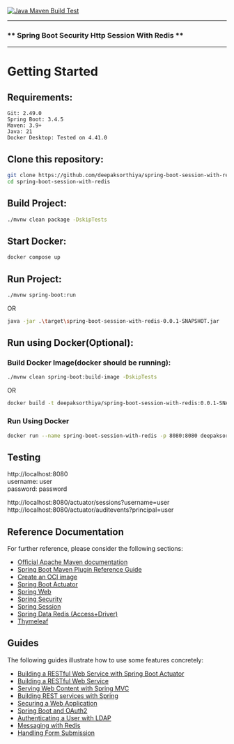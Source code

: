 [![Java Maven Build Test](https://github.com/deepaksorthiya/spring-boot-session-with-redis/actions/workflows/maven-build.yml/badge.svg)](https://github.com/deepaksorthiya/spring-boot-session-with-redis/actions/workflows/maven-build.yml)

---

### ** Spring Boot Security Http Session With Redis **

---

# Getting Started

## Requirements:

```
Git: 2.49.0
Spring Boot: 3.4.5
Maven: 3.9+
Java: 21
Docker Desktop: Tested on 4.41.0
```

## Clone this repository:

```bash
git clone https://github.com/deepaksorthiya/spring-boot-session-with-redis.git
cd spring-boot-session-with-redis
```

## Build Project:

```bash
./mvnw clean package -DskipTests
```

## Start Docker:

```bash
docker compose up
```

## Run Project:

```bash
./mvnw spring-boot:run
```

OR

```bash
java -jar .\target\spring-boot-session-with-redis-0.0.1-SNAPSHOT.jar
```

## Run using Docker(Optional):

### Build Docker Image(docker should be running):

```bash
./mvnw clean spring-boot:build-image -DskipTests
```

OR

```bash
docker build -t deepaksorthiya/spring-boot-session-with-redis:0.0.1-SNAPSHOT . 
```

### Run Using Docker

```bash
docker run --name spring-boot-session-with-redis -p 8080:8080 deepaksorthiya/spring-boot-session-with-redis:0.0.1-SNAPSHOT
```

## Testing

http://localhost:8080<br>
username: user</br>
password: password</br>

http://localhost:8080/actuator/sessions?username=user
http://localhost:8080/actuator/auditevents?principal=user

## Reference Documentation

For further reference, please consider the following sections:

* [Official Apache Maven documentation](https://maven.apache.org/guides/index.html)
* [Spring Boot Maven Plugin Reference Guide](https://docs.spring.io/spring-boot/maven-plugin/)
* [Create an OCI image](https://docs.spring.io/spring-boot/maven-plugin/build-image.html)
* [Spring Boot Actuator](https://docs.spring.io/spring-boot/reference/actuator/index.html)
* [Spring Web](https://docs.spring.io/spring-boot/reference/web/servlet.html)
* [Spring Security](https://docs.spring.io/spring-boot/reference/web/spring-security.html)
* [Spring Session](https://docs.spring.io/spring-session/reference/)
* [Spring Data Redis (Access+Driver)](https://docs.spring.io/spring-boot/reference/data/nosql.html#data.nosql.redis)
* [Thymeleaf](https://docs.spring.io/spring-boot/reference/web/servlet.html#web.servlet.spring-mvc.template-engines)

## Guides

The following guides illustrate how to use some features concretely:

* [Building a RESTful Web Service with Spring Boot Actuator](https://spring.io/guides/gs/actuator-service/)
* [Building a RESTful Web Service](https://spring.io/guides/gs/rest-service/)
* [Serving Web Content with Spring MVC](https://spring.io/guides/gs/serving-web-content/)
* [Building REST services with Spring](https://spring.io/guides/tutorials/rest/)
* [Securing a Web Application](https://spring.io/guides/gs/securing-web/)
* [Spring Boot and OAuth2](https://spring.io/guides/tutorials/spring-boot-oauth2/)
* [Authenticating a User with LDAP](https://spring.io/guides/gs/authenticating-ldap/)
* [Messaging with Redis](https://spring.io/guides/gs/messaging-redis/)
* [Handling Form Submission](https://spring.io/guides/gs/handling-form-submission/)